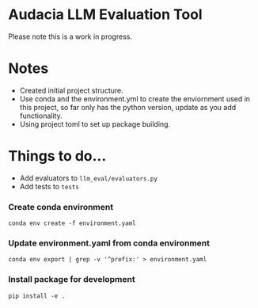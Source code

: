 # Audacia LLM Evaluation Tool
Please note this is a work in progress.

# Notes
* Created initial project structure.
* Use conda and the environment.yml to create the enviornment used in this project, so far only has the python version, update as you add functionality.
* Using project toml to set up package building.

# Things to do...
* Add evaluators to `llm_eval/evaluators.py`
* Add tests to `tests`

### Create conda environment
`conda env create -f environment.yaml`

### Update environment.yaml from conda environment
`conda env export | grep -v '^prefix:' > environment.yaml`

### Install package for development
`pip install -e .`

